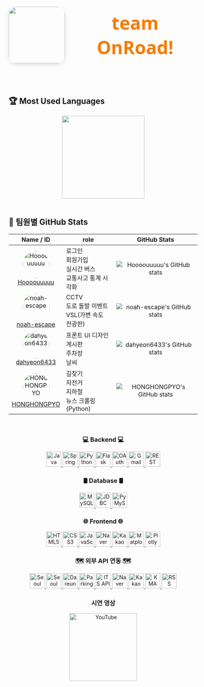 <div align="center" style="display: flex; align-items: center; justify-content: center; gap: 20px; margin-bottom: 40px;">
  <img src="https://github.com/user-attachments/assets/7985261a-cb22-4b6e-8837-594ff9289a38"" width="150" style="border-radius: 20px; box-shadow: 0 4px 12px rgba(0,0,0,0.1);" />
  <h1 style="font-family: 'Segoe UI', Tahoma, Geneva, Verdana, sans-serif; font-weight: 700; font-size: 3rem; color: #1565c0; margin: 0;">
  <span style="color: #f57c00;">team OnRoad!</span>
  </h1>
</div>
<br/>

## 🏆 Most Used Languages
<div align="center">
  <!-- ex: GitHub readme stats 언어 비율 카드 (옵션) -->
  <img src="https://github-readme-stats.vercel.app/api/top-langs/?username=Hoooouuuuu&repo=trafficRoad&layout=compact&theme=github_dark" height="220"/>
</div>

<br/>

## 👥 팀원별 GitHub Stats

<div align="center">

| Name / ID | role | GitHub Stats |
|-----------|-------------|--------------|
| <div align="center"><img src="https://avatars.githubusercontent.com/u/83055772?v=4&s=72" width="72" height="72" style="border-radius:50%" alt="Hoooouuuuu" /><br><a href="https://github.com/Hoooouuuuu">Hoooouuuuu</a></div> | 로그인<br>회원가입<br>실시간 버스<br>교통사고 통계 시각화 | <div align="center">![Hoooouuuuu's GitHub stats](https://github-readme-stats.vercel.app/api?username=Hoooouuuuu&show_icons=true&theme=dark)</div> |
| <div align="center"><img src="https://avatars.githubusercontent.com/u/128485080?v=4&s=72" width="72" height="72" style="border-radius:50%" alt="noah-escape" /><br><a href="https://github.com/noah-escape">noah-escape</a></div> | CCTV<br>도로 돌발 이벤트<br>VSL(가변 속도 전광판) | <div align="center">![noah-escape's GitHub stats](https://github-readme-stats.vercel.app/api?username=noah-escape&show_icons=true&theme=radical)</div> |
| <div align="center"><img src="https://avatars.githubusercontent.com/u/110499677?v=4&s=72" width="72" height="72" style="border-radius:50%" alt="dahyeon6433" /><br><a href="https://github.com/dahyeon6433">dahyeon6433</a></div> | 프론트 UI 디자인<br>게시판<br>주차장<br>날씨 | <div align="center">![dahyeon6433's GitHub stats](https://github-readme-stats.vercel.app/api?username=dahyeon6433&show_icons=true&theme=gruvbox)</div> |
| <div align="center"><img src="https://avatars.githubusercontent.com/u/126768287?v=4&s=72" width="72" height="72" style="border-radius:50%" alt="HONGHONGPYO" /><br><a href="https://github.com/HONGHONGPYO">HONGHONGPYO</a></div> | 길찾기<br>자전거<br>지하철<br>뉴스 크롤링 (Python) | <div align="center">![HONGHONGPYO's GitHub stats](https://github-readme-stats.vercel.app/api?username=HONGHONGPYO&show_icons=true&theme=cobalt)</div> 
</div>

<br/>

<h3 align="center">💻 Backend 💻</h3>
<p align="center">
  <a href="https://www.java.com/" target="_blank" rel="noopener noreferrer">
    <img src="https://img.shields.io/badge/Java-007396?style=for-the-badge&logo=java&logoColor=white" alt="Java" height="40" />
  </a>
  <a href="https://spring.io/projects/spring-boot" target="_blank" rel="noopener noreferrer">
    <img src="https://img.shields.io/badge/Spring_Boot-6DB33F?style=for-the-badge&logo=spring&logoColor=white" alt="Spring Boot" height="40" />
  </a>
  <a href="https://www.python.org/" target="_blank" rel="noopener noreferrer">
    <img src="https://img.shields.io/badge/Python-3776AB?style=for-the-badge&logo=python&logoColor=white" alt="Python" height="40" />
  </a>
  <a href="https://flask.palletsprojects.com/" target="_blank" rel="noopener noreferrer">
    <img src="https://img.shields.io/badge/Flask-000000?style=for-the-badge&logo=flask&logoColor=white" alt="Flask" height="40" />
  </a>
  <a href="https://oauth.net/" target="_blank" rel="noopener noreferrer">
    <img src="https://img.shields.io/badge/OAuth-000000?style=for-the-badge&logo=oauth&logoColor=white" alt="OAuth" height="40" />
  </a>
  <a href="https://mail.google.com/" target="_blank" rel="noopener noreferrer">
    <img src="https://img.shields.io/badge/Gmail-D14836?style=for-the-badge&logo=gmail&logoColor=white" alt="Gmail" height="40" />
  </a>
  <a href="https://restfulapi.net/" target="_blank" rel="noopener noreferrer">
    <img src="https://img.shields.io/badge/REST_API-61DAFB?style=for-the-badge&logo=rest&logoColor=black" alt="REST API" height="40" />
  </a>
</p>

<h3 align="center">🛢️ Database 🛢️</h3>
<p align="center">
  <a href="https://www.mysql.com/" target="_blank" rel="noopener noreferrer">
    <img src="https://img.shields.io/badge/MySQL-4479A1?style=for-the-badge&logo=mysql&logoColor=white" alt="MySQL" height="40" />
  </a>
  <a href="https://docs.oracle.com/javase/8/docs/technotes/guides/jdbc/" target="_blank" rel="noopener noreferrer">
    <img src="https://img.shields.io/badge/JDBC-007396?style=for-the-badge&logo=java&logoColor=white" alt="JDBC" height="40" />
  </a>
  <a href="https://pymysql.readthedocs.io/en/latest/" target="_blank" rel="noopener noreferrer">
    <img src="https://img.shields.io/badge/PyMySQL-3776AB?style=for-the-badge&logo=python&logoColor=white" alt="PyMySQL" height="40" />
  </a>
</p>

<h3 align="center">🌐 Frontend 🌐</h3>
<p align="center">
  <a href="https://developer.mozilla.org/en-US/docs/Web/HTML" target="_blank" rel="noopener noreferrer">
    <img src="https://img.shields.io/badge/HTML5-E34F26?style=for-the-badge&logo=html5&logoColor=white" alt="HTML5" height="40" />
  </a>
  <a href="https://developer.mozilla.org/en-US/docs/Web/CSS" target="_blank" rel="noopener noreferrer">
    <img src="https://img.shields.io/badge/CSS3-1572B6?style=for-the-badge&logo=css3&logoColor=white" alt="CSS3" height="40" />
  </a>
  <a href="https://developer.mozilla.org/en-US/docs/Web/JavaScript" target="_blank" rel="noopener noreferrer">
    <img src="https://img.shields.io/badge/JavaScript-F7DF1E?style=for-the-badge&logo=javascript&logoColor=black" alt="JavaScript" height="40" />
  </a>
  <a href="https://navermaps.github.io/" target="_blank" rel="noopener noreferrer">
    <img src="https://img.shields.io/badge/Naver_Maps-03C75A?style=for-the-badge&logo=naver&logoColor=white" alt="Naver Maps" height="40" />
  </a>
  <a href="https://apis.map.kakao.com/" target="_blank" rel="noopener noreferrer">
    <img src="https://img.shields.io/badge/Kakao_Map-FFCD00?style=for-the-badge&logo=kakaotalk&logoColor=black" alt="Kakao Map" height="40" />
  </a>
  <a href="https://matplotlib.org/" target="_blank" rel="noopener noreferrer">
    <img src="https://img.shields.io/badge/Matplotlib-11557C?style=for-the-badge&logo=python&logoColor=white" alt="Matplotlib" height="40" />
  </a>
  <a href="https://plotly.com/javascript/" target="_blank" rel="noopener noreferrer">
    <img src="https://img.shields.io/badge/Plotly-3F4F75?style=for-the-badge&logo=plotly&logoColor=white" alt="Plotly" height="40" />
  </a>
</p>

<h3 align="center">🗺️ 외부 API 연동 🗺️</h3>
<p align="center">
  <a href="https://data.seoul.go.kr/" target="_blank" rel="noopener noreferrer">
    <img src="https://img.shields.io/badge/Seoul_Bus-0099FF?style=for-the-badge&logo=bus&logoColor=white" alt="Seoul Bus" height="40" />
  </a>
  <a href="https://data.seoul.go.kr/" target="_blank" rel="noopener noreferrer">
    <img src="https://img.shields.io/badge/Seoul_Subway-FFD400?style=for-the-badge&logo=subway&logoColor=black" alt="Seoul Subway" height="40" />
  </a>
  <a href="https://www.bikeseoul.com/" target="_blank" rel="noopener noreferrer">
    <img src="https://img.shields.io/badge/Dareungi_Bike-7BC043?style=for-the-badge&logo=bicycle&logoColor=white" alt="Dareungi Bike" height="40" />
  </a>
  <a href="#" target="_blank" rel="noopener noreferrer">
    <img src="https://img.shields.io/badge/Parking_API-008080?style=for-the-badge&logo=parking&logoColor=white" alt="Parking API" height="40" />
  </a>
  <a href="#" target="_blank" rel="noopener noreferrer">
    <img src="https://img.shields.io/badge/ITS_API-FF6F61?style=for-the-badge&logo=car&logoColor=white" alt="ITS API" height="40" />
  </a>
  <a href="https://navermaps.github.io/" target="_blank" rel="noopener noreferrer">
    <img src="https://img.shields.io/badge/Naver_Maps-03C75A?style=for-the-badge&logo=naver&logoColor=white" alt="Naver Maps" height="40" />
  </a>
  <a href="https://apis.map.kakao.com/" target="_blank" rel="noopener noreferrer">
    <img src="https://img.shields.io/badge/Kakao_Maps-FFCD00?style=for-the-badge&logo=kakaotalk&logoColor=black" alt="Kakao Maps" height="40" />
  </a>
  <a href="https://www.kma.go.kr/" target="_blank" rel="noopener noreferrer">
    <img src="https://img.shields.io/badge/KMA_Weather-004D99?style=for-the-badge&logo=weather&logoColor=white" alt="KMA Weather" height="40" />
  </a>
  <a href="#" target="_blank" rel="noopener noreferrer">
    <img src="https://img.shields.io/badge/RSS_News-FF6600?style=for-the-badge&logo=rss&logoColor=white" alt="RSS News" height="40" />
  </a>
</p>

<h3 align="center"> 시연 영상 </h3>
<div align="center">
  <a href="https://youtube.com/YOUR_CHANNEL" target="_blank" rel="noopener noreferrer">
    <img src="https://img.shields.io/badge/YouTube-FF0000?style=flat-square&logo=youtube&logoColor=white" alt="YouTube" width="180" />
  </a>
</div>
